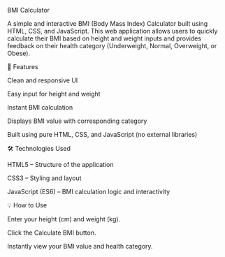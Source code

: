 BMI Calculator

A simple and interactive BMI (Body Mass Index) Calculator built using HTML, CSS, and JavaScript. This web application allows users to quickly calculate their BMI based on height and weight inputs and provides feedback on their health category (Underweight, Normal, Overweight, or Obese).

🚀 Features

Clean and responsive UI

Easy input for height and weight

Instant BMI calculation

Displays BMI value with corresponding category

Built using pure HTML, CSS, and JavaScript (no external libraries)

🛠️ Technologies Used

HTML5 – Structure of the application

CSS3 – Styling and layout

JavaScript (ES6) – BMI calculation logic and interactivity

💡 How to Use

Enter your height (cm) and weight (kg).

Click the Calculate BMI button.

Instantly view your BMI value and health category.
